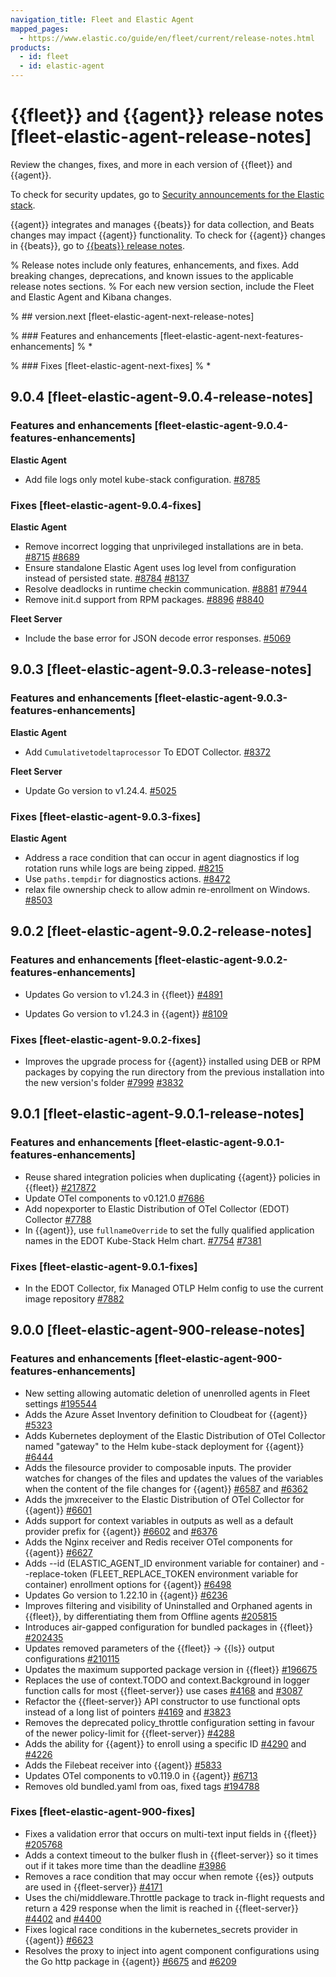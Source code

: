 ```yaml
---
navigation_title: Fleet and Elastic Agent
mapped_pages:
  - https://www.elastic.co/guide/en/fleet/current/release-notes.html
products:
  - id: fleet
  - id: elastic-agent
---
```


# {{fleet}} and {{agent}} release notes [fleet-elastic-agent-release-notes]

Review the changes, fixes, and more in each version of {{fleet}} and {{agent}}.

To check for security updates, go to [Security announcements for the Elastic stack](https://discuss.elastic.co/c/announcements/security-announcements/31).

{{agent}} integrates and manages {{beats}} for data collection, and Beats changes may impact {{agent}} functionality. To check for {{agent}} changes in {{beats}}, go to [{{beats}} release notes](beats://release-notes/index.md).

% Release notes include only features, enhancements, and fixes. Add breaking changes, deprecations, and known issues to the applicable release notes sections.
% For each new version section, include the Fleet and Elastic Agent and Kibana changes.

% ## version.next [fleet-elastic-agent-next-release-notes]

% ### Features and enhancements [fleet-elastic-agent-next-features-enhancements]
% *

% ### Fixes [fleet-elastic-agent-next-fixes]
% *

## 9.0.4 [fleet-elastic-agent-9.0.4-release-notes]

### Features and enhancements [fleet-elastic-agent-9.0.4-features-enhancements]

**Elastic Agent**

* Add file logs only motel kube-stack configuration. [#8785]({{agent-pull}}8785)

### Fixes [fleet-elastic-agent-9.0.4-fixes]

**Elastic Agent**

* Remove incorrect logging that unprivileged installations are in beta. [#8715]({{agent-pull}}8715) [#8689]({{agent-issue}}8689)
* Ensure standalone Elastic Agent uses log level from configuration instead of persisted state. [#8784]({{agent-pull}}8784) [#8137]({{agent-issue}}8137)
* Resolve deadlocks in runtime checkin communication. [#8881]({{agent-pull}}8881) [#7944]({{agent-issue}}7944)
* Remove init.d support from RPM packages. [#8896]({{agent-pull}}8896) [#8840]({{agent-issue}}8840)

**Fleet Server**

* Include the base error for JSON decode error responses. [#5069]({{fleet-server-pull}}5069)

## 9.0.3 [fleet-elastic-agent-9.0.3-release-notes]

### Features and enhancements [fleet-elastic-agent-9.0.3-features-enhancements]

**Elastic Agent**

* Add `Cumulativetodeltaprocessor` To EDOT Collector. [#8372]({{agent-pull}}8372)

**Fleet Server**

* Update Go version to v1.24.4. [#5025]({{fleet-server-pull}}5025)

### Fixes [fleet-elastic-agent-9.0.3-fixes]

**Elastic Agent**

* Address a race condition that can occur in agent diagnostics if log rotation runs while logs are being zipped. [#8215]({{agent-pull}}8215)
* Use `paths.tempdir` for diagnostics actions. [#8472]({{agent-pull}}8472)
* relax file ownership check to allow admin re-enrollment on Windows. [#8503]({{agent-pull}}8503)

## 9.0.2 [fleet-elastic-agent-9.0.2-release-notes]

### Features and enhancements [fleet-elastic-agent-9.0.2-features-enhancements]

* Updates Go version to v1.24.3 in {{fleet}} [#4891]({{fleet-server-pull}}4891)

* Updates Go version to v1.24.3 in {{agent}} [#8109]({{agent-pull}}8109)

### Fixes [fleet-elastic-agent-9.0.2-fixes]

* Improves the upgrade process for {{agent}} installed using DEB or RPM packages by copying the run directory from the previous installation into the new version's folder [#7999]({{agent-pull}}7999) [#3832]({{agent-issue}}3832)

## 9.0.1 [fleet-elastic-agent-9.0.1-release-notes]

### Features and enhancements [fleet-elastic-agent-9.0.1-features-enhancements]

* Reuse shared integration policies when duplicating {{agent}} policies in {{fleet}} [#217872](https://github.com/elastic/kibana/pull/217872)
* Update OTel components to v0.121.0 [#7686]({{agent-pull}}7686)
* Add nopexporter to Elastic Distribution of OTel Collector (EDOT) Collector [#7788]({{agent-pull}}7788)
* In {{agent}}, use `fullnameOverride` to set the fully qualified application names in the EDOT Kube-Stack Helm chart. [#7754]({{agent-pull}}7754) [#7381]({{agent-issue}}7381)

### Fixes [fleet-elastic-agent-9.0.1-fixes]
* In the EDOT Collector, fix Managed OTLP Helm config to use the current image repository [#7882]({{agent-pull}}7882)

## 9.0.0 [fleet-elastic-agent-900-release-notes]

### Features and enhancements [fleet-elastic-agent-900-features-enhancements]
* New setting allowing automatic deletion of unenrolled agents in Fleet settings [#195544]({{kib-pull}}195544)
* Adds the Azure Asset Inventory definition to Cloudbeat for {{agent}} [#5323]({{agent-pull}}5323)
* Adds Kubernetes deployment of the Elastic Distribution of OTel Collector named "gateway" to the Helm kube-stack deployment for {{agent}} [#6444]({{agent-pull}}6444)
* Adds the filesource provider to composable inputs. The provider watches for changes of the files and updates the values of the variables when the content of the file changes for {{agent}} [#6587]({{agent-pull}}6587) and [#6362]({{agent-issue}}6362)
* Adds the jmxreceiver to the Elastic Distribution of OTel Collector for {{agent}} [#6601]({{agent-pull}}6601)
* Adds support for context variables in outputs as well as a default provider prefix for {{agent}} [#6602]({{agent-pull}}6602) and [#6376]({{agent-issue}}6376)
* Adds the Nginx receiver and Redis receiver OTel components for {{agent}} [#6627]({{agent-pull}}6627)
* Adds --id (ELASTIC_AGENT_ID environment variable for container) and --replace-token (FLEET_REPLACE_TOKEN environment variable for container) enrollment options for {{agent}} [#6498]({{agent-pull}}6498)
* Updates Go version to 1.22.10 in {{agent}} [#6236]({{agent-pull}}6236)
* Improves filtering and visibility of Uninstalled and Orphaned agents in {{fleet}}, by differentiating them from Offline agents [#205815]({{kib-pull}}205815)
* Introduces air-gapped configuration for bundled packages in {{fleet}} [#202435]({{kib-pull}}202435)
* Updates removed parameters of the {{fleet}} -> {{ls}} output configurations [#210115]({{kib-pull}}210115)
* Updates the maximum supported package version in {{fleet}} [#196675]({{kib-pull}}196675)
* Replaces the use of context.TODO and context.Background in logger function calls for most {{fleet-server}} use cases [#4168]({{fleet-server-pull}}4168) and [#3087]({{fleet-server-issue}}3087)
* Refactor the {{fleet-server}} API constructor to use functional opts instead of a long list of pointers [#4169]({{fleet-server-pull}}4169) and [#3823]({{fleet-server-issue}}3823)
* Removes the deprecated policy_throttle configuration setting in favour of the newer policy-limit for {{fleet-server}} [#4288]({{fleet-server-pull}}4288)
* Adds the ability for {{agent}} to enroll using a specific ID [#4290]({{fleet-server-pull}}4290) and [#4226]({{fleet-server-issue}}4226)
* Adds the Filebeat receiver into {{agent}} [#5833]({{agent-pull}}5833)
* Updates OTel components to v0.119.0 in {{agent}} [#6713]({{agent-pull}}6713)
* Removes old bundled.yaml from oas, fixed tags [#194788]({{kib-pull}}194788)

### Fixes [fleet-elastic-agent-900-fixes]
* Fixes a validation error that occurs on multi-text input fields in {{fleet}} [#205768]({{kib-pull}}205768)
* Adds a context timeout to the bulker flush in {{fleet-server}} so it times out if it takes more time than the deadline [#3986]({{fleet-server-pull}}3986)
* Removes a race condition that may occur when remote {{es}} outputs are used in {{fleet-server}} [#4171]({{fleet-server-pull}}4171)
* Uses the chi/middleware.Throttle package to track in-flight requests and return a 429 response when the limit is reached in {{fleet-server}} [#4402]({{fleet-server-pull}}4402) and [#4400]({{fleet-server-issue}}4400)
* Fixes logical race conditions in the kubernetes_secrets provider in {{agent}} [#6623]({{agent-pull}}6623)
* Resolves the proxy to inject into agent component configurations using the Go http package in {{agent}} [#6675]({{agent-pull}}6675) and [#6209]({{agent-issue}}6209)




